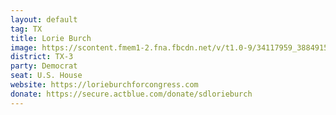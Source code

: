 ```yaml
---
layout: default
tag: TX
title: Lorie Burch
image: https://scontent.fmem1-2.fna.fbcdn.net/v/t1.0-9/34117959_388491591649463_1942863915595595776_n.jpg?_nc_cat=0&oh=a9d580b60690c8afc3f3d81c929f83b8&oe=5C1F81BA
district: TX-3
party: Democrat
seat: U.S. House
website: https://lorieburchforcongress.com
donate: https://secure.actblue.com/donate/sdlorieburch
---
```

